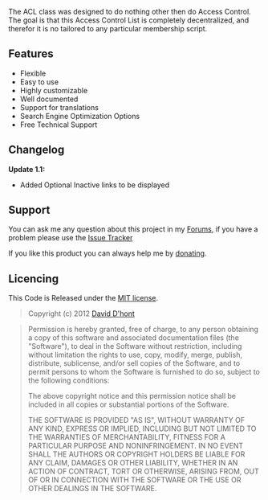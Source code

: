 The ACL class was designed to do nothing other then do Access Control. The goal is that this Access Control List is completely decentralized, and therefor it is no tailored to any particular membership script.

## Features ##
- Flexible
- Easy to use
- Highly customizable
- Well documented
- Support for translations
- Search Engine Optimization Options
- Free Technical Support

## Changelog ##
**Update 1.1:**  
- Added Optional Inactive links to be displayed

## Support ##

You can ask me any question about this project in my [Forums], if you have a problem please use the [Issue Tracker]

If you like this product you can always help me by [donating].

## Licencing ##

This Code is Released under the [MIT license].

> Copyright (c) 2012 [David D'hont]

> Permission is hereby granted, free of charge, to any person obtaining a copy of this software and associated documentation files (the "Software"), to deal in the Software without restriction, including without limitation the rights to use, copy, modify, merge, publish, distribute, sublicense, and/or sell copies of the Software, and to permit persons to whom the Software is furnished to do so, subject to the following conditions:
> 
> The above copyright notice and this permission notice shall be included in all copies or substantial portions of the Software.
> 
> THE SOFTWARE IS PROVIDED "AS IS", WITHOUT WARRANTY OF ANY KIND, EXPRESS OR IMPLIED, INCLUDING BUT NOT LIMITED TO THE WARRANTIES OF MERCHANTABILITY, FITNESS FOR A PARTICULAR PURPOSE AND NONINFRINGEMENT. IN NO EVENT SHALL THE AUTHORS OR COPYRIGHT HOLDERS BE LIABLE FOR ANY CLAIM, DAMAGES OR OTHER LIABILITY, WHETHER IN AN ACTION OF CONTRACT, TORT OR OTHERWISE, ARISING FROM, OUT OF OR IN CONNECTION WITH THE SOFTWARE OR THE USE OR OTHER DEALINGS IN THE SOFTWARE.

[Issue Tracker]: https://github.com/Blaxus/Flexible-PHP-Pagination/issues
[donating]: http://blaxus.net/donate/
[Forums]: http://reconnect-inc.com/forums/
[@blaxus]: http://twitter.com/thomasfuchs
[David D'hont]: mailto:blaxus@gmail.com
[MIT license]: http://www.opensource.org/licenses/mit-license.php